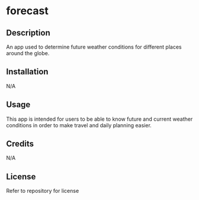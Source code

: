 # forecast

## Description
An app used to determine future weather conditions for different places around the globe. 

## Installation
N/A

## Usage
This app is intended for users to be able to know future and current weather conditions in order to make travel and daily planning easier.

## Credits
N/A

## License 
Refer to repository for license

